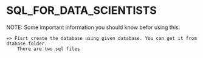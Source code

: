 # SQL_FOR_DATA_SCIENTISTS
 
NOTE: Some important information you should know befor using this.
 
    => Fisrt create the database using given database. You can get it from dtabase folder.
        There are two sql files